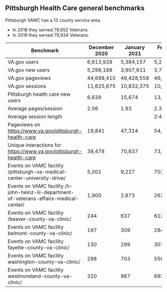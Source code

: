 ## Pittsburgh Health Care general benchmarks

Pittsburgh VAMC has a 13 county service area. 
- In 2018 they served 78,652 Veterans. 
- In 2019 they served 79,934 Veterans. 


Benchmark	|	December 2020	|	January 2021	|	February 2021	|
----	|	----	|	----	|	----|
VA.gov users	|	6,613,928	|	5,384,157	|	5,219,724	|
VA.gov new users	|	5,298,188	|	3,907,611	|	3,724,851	|
VA.gov pageviews	|	44,698,410	|	49,428,558	|	46,004,311	|
VA.gov sessions	|	11,625,675	|	10,832,375	|	10,212,834	| Pittsburgh health care users (compared to 79,934 Veterans served in 2019)	|	10,566	|	22,009	|	20,064	|
Pittsburgh health care new users	|	6,639	|	15,674	|	13,652	|
Average pages/session	|	2.06	|	1.93	|	2.35	|
Average session length	|		|		|	2:45	|
Pageviews on https://www.va.gov/pittsburgh-health-care	|	19,841	|	47,314	|	54,429	|
Unique interactions for https://www.va.gov/pittsburgh-health-care	|	38,478	|	70,637	|	73,410	|
Events on VAMC facility /pittsburgh-va-medical-center-university-drive/	|	5,001	|	9,227	|	7039	|
Events on VAMC facility /h-john-heinz-iii-department-of-veterans-affairs-medical-center/	|	1,900	|	2,873	|	2621	|
Events on VAMC facility /beaver-county-va-clinic/	|	244	|	637	|	612	|
Events on VAMC facility belmont-county-va-clinic/	|	197	|	309	|	284	|
Events on VAMC facility fayette-county-va-clinic/	|	130	|	299	|	301	|
Events on VAMC facility washington-county-va-clinic/	|	298	|	703	|	556	|
Events on VAMC facility westmoreland-county-va-clinic/	|	320	|	967	|	693	|
